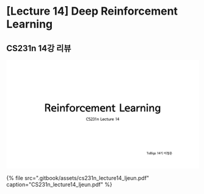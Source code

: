 # \[Lecture 14\] Deep Reinforcement Learning

## CS231n 14강 리뷰

![](.gitbook/assets/cs231n_lecture14_ljeun_page-0001.jpg)



{% file src=".gitbook/assets/cs231n\_lecture14\_ljeun.pdf" caption="CS231n\_lecture14\_ljeun.pdf" %}



